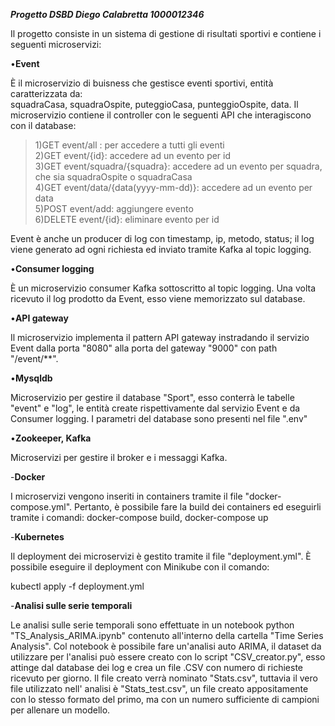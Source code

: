  ***Progetto DSBD Diego Calabretta 1000012346***

Il progetto consiste in un sistema di gestione di risultati sportivi e
contiene i seguenti microservizi:

•**Event**

È il microservizio di buisness che gestisce eventi sportivi, entità
caratterizzata da:\
squadraCasa, squadraOspite, puteggioCasa, punteggioOspite, data. Il
microservizio contiene il controller con le seguenti API che
interagiscono con il database:
> 1)GET event/all : per accedere a tutti gli eventi\
> 2)GET event/{id}: accedere ad un evento per id\
> 3)GET event/squadra/{squadra}: accedere ad un evento per squadra, che
> sia squadraOspite o squadraCasa\
> 4)GET event/data/{data(yyyy-mm-dd)}: accedere ad un evento per data\
> 5)POST event/add: aggiungere evento\
> 6)DELETE event/{id}: eliminare evento per id

Event è anche un producer di log con timestamp, ip, metodo, status; il
log viene generato ad ogni richiesta ed inviato tramite Kafka al topic
logging.

•**Consumer logging**

È un microservizio consumer Kafka sottoscritto al topic logging. Una
volta ricevuto il log prodotto da Event, esso viene memorizzato sul
database.

•**API gateway**

Il microservizio implementa il pattern API gateway instradando il
servizio Event dalla porta "8080" alla porta del gateway "9000" con path
"/event/\*\*".

•**Mysqldb**

Microservizio per gestire il database "Sport", esso conterrà le tabelle
"event" e "log", le entità create rispettivamente dal servizio Event e
da Consumer logging. I parametri del database sono presenti nel file
".env"

•**Zookeeper, Kafka**

Microservizi per gestire il broker e i messaggi Kafka.

-**Docker**

I microservizi vengono inseriti in containers tramite il file
"docker-compose.yml". Pertanto, è possibile fare la build dei containers
ed eseguirli tramite i comandi: docker-compose build, docker-compose up

-**Kubernetes**

Il deployment dei microservizi è gestito tramite il file
"deployment.yml". È possibile eseguire il deployment con Minikube con il
comando:

kubectl apply -f deployment.yml

-**Analisi sulle serie temporali**

Le analisi sulle serie temporali sono effettuate in un notebook python\
"TS_Analysis_ARIMA.ipynb" contenuto all'interno della cartella "Time
Series Analysis". Col notebook è possibile fare un'analisi auto ARIMA,
il dataset da utilizzare per l'analisi può essere creato con lo script
"CSV_creator.py", esso attinge dal database dei log e crea un file .CSV
con numero di richieste ricevuto per giorno. Il file creato verrà
nominato "Stats.csv", tuttavia il vero file utilizzato nell' analisi è
"Stats_test.csv", un file creato appositamente con lo stesso formato del
primo, ma con un numero sufficiente di campioni per allenare un modello.
